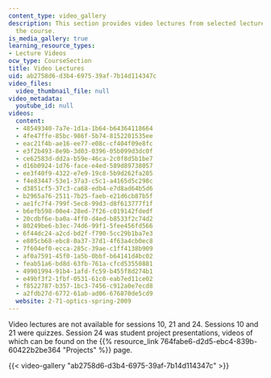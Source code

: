 ```yaml
---
content_type: video_gallery
description: This section provides video lectures from selected lecture sessions of
  the course.
is_media_gallery: true
learning_resource_types:
- Lecture Videos
ocw_type: CourseSection
title: Video Lectures
uid: ab2758d6-d3b4-6975-39af-7b14d114347c
video_files:
  video_thumbnail_file: null
video_metadata:
  youtube_id: null
videos:
  content:
  - 48549340-7a7e-1d1a-1b64-b64364118664
  - 4fe47ffe-85bc-986f-5b74-8152201535ee
  - eac21f4b-ae16-ee77-e08c-cf404f09e8fc
  - e3f2b493-8e9b-3d03-0396-05b099d3dc0f
  - ce62583d-dd2a-b59e-46ca-2c0f8d5b1be7
  - d16b0924-1d76-face-e4ed-589d89738057
  - ee3f40f9-4322-e7e9-19c8-5b9d262fa285
  - f4e83447-53e1-37a3-c5c1-a4165d5c298c
  - d3851cf5-37c3-ca68-edb4-e7d8ad64b5d6
  - b2965a76-2511-7b25-faeb-e21d6cb87b5f
  - ae1fc7f4-799f-5ec8-99d3-d8f613777f1f
  - b6efb598-00e4-28ed-7f26-c019142fdedf
  - 20cdbf6e-ba0a-4ff0-d4ed-b8533f2c74d2
  - 80249be6-b3ec-74d6-99f1-5fee456fd566
  - 6f44dc24-a2cd-bd2f-f790-5cc29b1ba7e3
  - e805cb68-ebc8-0a37-37d1-4f63a4cb0ec8
  - 7f604ef0-ecca-285c-39ae-c1ff4138b909
  - af0a7591-45f0-1a5b-0bbf-b64141d4bc02
  - feab51a6-bd8d-63fb-761a-cfcd53550881
  - 49901994-91b4-1afd-fc59-b455f8d274b1
  - e49bf3f2-1fbf-0531-61c0-eab7ed11ce02
  - f8522787-b357-1bc3-7456-c912a0e7ecd8
  - a2fdb27d-6772-61ab-ad06-676870de5cd9
  website: 2-71-optics-spring-2009
---
```


Video lectures are not available for sessions 10, 21 and 24. Sessions 10 and 21 were quizzes. Session 24 was student project presentations, videos of which can be found on the {{% resource_link 764fabe6-d2d5-ebc4-839b-60422b2be364 "Projects" %}} page.

{{< video-gallery "ab2758d6-d3b4-6975-39af-7b14d114347c" >}}

